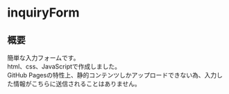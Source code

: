 # inquiryForm
## 概要
簡単な入力フォームです。<br>
html、css、JavaScriptで作成しました。<br>
GitHub Pagesの特性上、静的コンテンツしかアップロードできない為、入力した情報がこちらに送信されることはありません。
